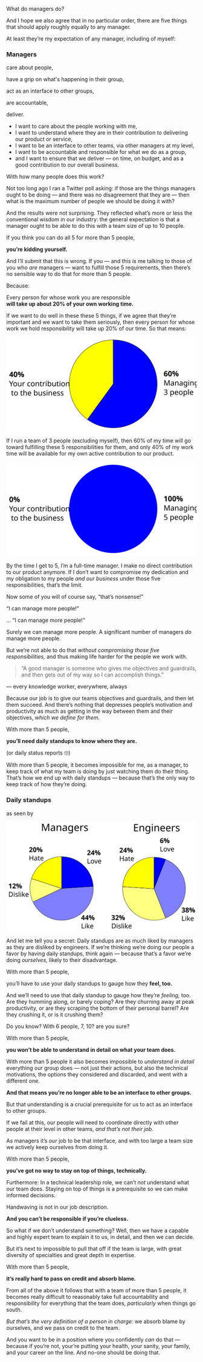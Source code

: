 What do managers do?

<!-- Note -->
And I hope we also agree that in no particular order, there are five
things that should apply roughly equally to any manager. 

At least they’re my expectation of any manager, including of myself:


###  Managers

care about people,

have a grip on what's happening in their group,

act as an interface to other groups,

are accountable,

deliver.

<!-- Note -->

* I want to care about the people working with me,
* I want to understand where they are in their contribution to
  delivering our product or service,
* I want to be an interface to other teams, via other managers at my
  level,
* I want to be accountable and responsible for what we do as a group,
* and I want to ensure that we deliver — on time, on budget, and as a
  good contribution to our overall business.


With how many people does this work?

<!-- Note -->
Not too long ago I ran a Twitter poll asking: if those are the
things managers ought to be doing — and there was no disagreement that
they are — then what is the maximum number of people we should be
doing it with?


<!-- .slide: data-background-image="images/poll.png" data-background-size="contain" -->

<!-- Note -->
And the results were not surprising. They reflected what’s more or
less the conventional wisdom in our industry: the general expectation
is that a manager ought to be able to do this with a team size of up
to 10 people.


If you think you can do all 5 for more than 5 people,

**you’re kidding yourself.**

<!-- Note --> 
And I’ll submit that this is wrong. If you — and this is me talking to
those of you who *are* managers — want to fulfill those 5
requirements, then there’s no sensible way to do that for more than 5
people.

Because:


Every person for whose work you are responsible  
**will take up about 20% of your own working time.**

<!-- Note --> 
If we want to do well in these these 5 things, if we agree that
they’re important and we want to take them seriously, then every
person for whose work we hold responsibility will take up 20% of our
time. So that means:


![60% pie chart](images/60-40.svg)

<!-- Note -->
If I run a team of 3 people (excluding myself), then 60% of my
time will go toward fulfilling these 5 responsibilities for them, and
only 40% of my work time will be available for my own active
contribution to our product.


![100% pie chart](images/100-0.svg)

<!-- Note -->
By the time I get to 5, I’m a full-time manager. I make no direct
contribution to our product anymore. If I don’t want to compromise my
dedication and my obligation to my people *and our business* under
those five responsibilities, that’s the limit.

Now some of you will of course say, “that’s nonsense!”


“I can manage more people!”

<!-- Note -->
... “I can manage more people!”

Surely we can manage more people. A significant number of managers
*do* manage more people.

But we’re not able to do that *without compromising those five
responsibilities,* and thus making life harder for the people we work
with.


> “A good manager is someone who gives me objectives and guardrails,
> and then gets out of my way so I can accomplish things.”

— every knowledge worker, everywhere, always

<!-- Note -->
Because our job is to give our teams objectives and guardrails, and
then let them succeed. And there’s nothing that depresses people’s
motivation and productivity as much as getting in the way between them
and their objectives, *which we define for them.*


With more than 5 people,

**you’ll need daily standups to know where they are.**

(or daily status reports 🙄)

<!-- Note -->
With more than 5 people, it becomes impossible for me, as a manager,
to keep track of what my team is doing by just watching them do their
thing. That’s how we end up with daily standups — because that’s the
only way to keep track of how they’re doing.


### Daily standups

as seen by

![Comparison of views on daily standups from managers and engineers](images/managers-engineers.svg)

<!-- Note -->
And let me tell you a secret: Daily standups are as much liked by
managers as they are disliked by engineers. If we’re thinking we’re
doing our people a favor by having daily standups, think again —
because that’s a favor we’re doing *ourselves,* likely to their
disadvantage.


With more than 5 people,

you’ll have to use your daily standups to gauge how they **feel, too.**

<!-- Note --> 
And we’ll need to use that daily standup to gauge how they’re
*feeling,* too. Are they humming along, or barely coping? Are they
churning away at peak productivity, or are they scraping the bottom of
their personal barrel? Are they crushing it, or is it crushing them?

Do you know? With 6 people, 7, 10? are you sure?


With more than 5 people,

**you won’t be able to understand in detail on what your team does.**

<!-- Note -->
With more than 5 people it also becomes impossible to *understand in
detail* everything our group does — not just their actions, but also
the technical motivations, the options they considered and discarded,
and went with a different one.


**And that means you’re no longer able to be an interface to other groups.**

<!-- Note -->
But that understanding is a crucial prerequisite for us to act as an
interface to other groups.

If we fail at this, our people will need to coordinate directly with
other people at their level in other teams, *and that’s not their
job.*

As managers it’s *our* job to be that interface, and with too large a
team size we actively keep ourselves from doing it.


With more than 5 people,

**you’ve got no way to stay on top of things, technically.**

<!-- Note --> 
Furthermore: In a technical leadership role, we can’t *not* understand
what our team does. Staying on top of things is a prerequisite so we
can make informed decisions. 

Handwaving is not in our job description.


**And you can’t be responsible if you’re clueless.**

<!-- Note -->
So what if we don’t understand something? Well, then we have a capable
and highly expert team to explain it to us, in detail, and then we can
decide.

But it’s next to impossible to pull that off if the team is large, 
with great diversity of specialties and great depth in expertise.


With more than 5 people,

**it’s really hard to pass on credit and absorb blame.**

<!-- Note -->
From all of the above it follows that with a team of more than 5
people, it becomes really difficult to reasonably take full
accountability and responsibility for everything that the team does,
*particularly* when things go south. 

*But that’s the very definition of a person in charge:* we absorb
blame by ourselves, and we pass on credit to the team.


<!-- .slide: data-background-image="images/burnout.png" data-background-size="contain" -->

<!-- Note -->
And you want to be in a position where you confidently *can* do that —
because if you’re not, your’re putting your health, your sanity, your
family, and your career on the line. And no-one should be doing that.
